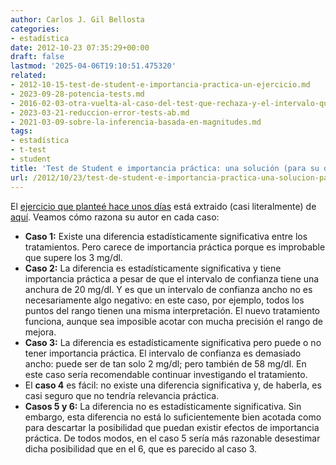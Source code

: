 ```yaml
---
author: Carlos J. Gil Bellosta
categories:
- estadística
date: 2012-10-23 07:35:29+00:00
draft: false
lastmod: '2025-04-06T19:10:51.475320'
related:
- 2012-10-15-test-de-student-e-importancia-practica-un-ejercicio.md
- 2023-09-28-potencia-tests.md
- 2016-02-03-otra-vuelta-al-caso-del-test-que-rechaza-y-el-intervalo-que-contiene.md
- 2023-03-21-reduccion-error-tests-ab.md
- 2021-03-09-sobre-la-inferencia-basada-en-magnitudes.md
tags:
- estadística
- t-test
- student
title: 'Test de Student e importancia práctica: una solución (para su discusión)'
url: /2012/10/23/test-de-student-e-importancia-practica-una-solucion-para-su-discusion/
---
```


El [ejercicio que planteé hace unos días](http://www.datanalytics.com/2012/10/15/test-de-student-e-importancia-practica-un-ejercicio/) está extraido (casi literalmente) de [aquí](http://www.jerrydallal.com/LHSP/pval.htm). Veamos cómo razona su autor en cada caso:

* **Caso 1:** Existe una diferencia estadísticamente significativa entre los tratamientos. Pero carece de importancia práctica porque es improbable que supere los 3 mg/dl.
* **Caso 2:** La diferencia es estadísticamente significativa y tiene importancia práctica a pesar de que el intervalo de confianza tiene una anchura de 20 mg/dl. Y es que un intervalo de confianza ancho no es necesariamente algo negativo: en este caso, por ejemplo, todos los puntos del rango tienen una misma interpretación. El nuevo tratamiento funciona, aunque sea imposible acotar con mucha precisión el rango de mejora.
* **Caso 3:** La diferencia es estadísticamente significativa pero puede o no tener importancia práctica. El intervalo de confianza es demasiado ancho: puede ser de tan solo 2 mg/dl; pero también de 58 mg/dl. En este caso sería recomendable continuar investigando el tratamiento.
* El **caso 4** es fácil: no existe una diferencia significativa y, de haberla, es casi seguro que no tendría relevancia práctica.
* **Casos 5 y 6:** La diferencia no es estadísticamente significativa. Sin embargo, esta diferencia no está lo suficientemente bien acotada como para descartar la posibilidad que puedan existir efectos de importancia práctica. De todos modos, en el caso 5 sería más razonable desestimar dicha posibilidad que en el 6, que es parecido al caso 3.